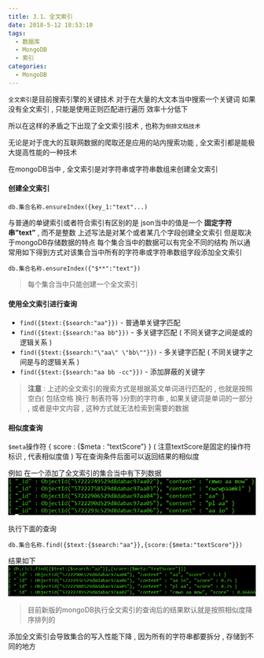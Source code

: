 ```yaml
---
title: 3.1、全文索引
date: 2018-5-12 18:53:10
tags: 
  - 数据库
  - MongoDB
  - 索引
categories: 
  - MongoDB
---
```


`全文索引`是目前搜索引擎的关键技术 
对于在大量的大文本当中搜索一个关键词 
如果没有全文索引 , 只能是使用正则匹配进行遍历 
效率十分低下
<!-- more -->
所以在这样的矛盾之下出现了全文索引技术 , 也称为`倒排文档技术`

无论是对于庞大的互联网数据的爬取还是应用的站内搜索功能 , 全文索引都是能极大提高性能的一种技术

在mongoDB当中 , 全文索引是对字符串或字符串数组来创建全文索引

#### 创建全文索引
```
db.集合名称.ensureIndex({key_1:"text"...) 
```
与普通的单键索引或者符合索引有区别的是 
json当中的值是一个 **固定字符串”text”** , 而不是整数 
上述写法是对某个或者某几个字段创建全文索引 
但是取决于mongoDB存储数据的特点 
每个集合当中的数据可以有完全不同的结构 
所以通常用如下得到方式对该集合当中所有的字符串或字符串数组字段添加全文索引 
```
db.集合名称.ensureIndex({"$**":"text"})
```
> 每个集合当中只能创建一个全文索引

#### 使用全文索引进行查询
+ `find({$text:{$search:"aa"}})` - 普通单关键字匹配
+ `find({$text:{$search:"aa bb"}})` - 多关键字匹配 ( 不同关键字之间是或的逻辑关系 )
+ `find({$text:{$search:"\"aa\" \"bb\""}})` - 多关键字匹配 ( 不同关键字之间是与的逻辑关系 )
+ `find({$text:{$search:"aa bb -cc"}})` - 添加屏蔽的关键字

> **注意** : 上述的全文索引的搜索方式是根据英文单词进行匹配的 , 也就是按照空白( 包括空格 换行 制表符等 )分割的字符串 , 如果关键词是单词的一部分 , 或者是中文内容 , 这种方式就无法检索到需要的数据

#### 相似度查询
`$meta`操作符 { score : {$meta : “textScore”} } 
( 注意textScore是固定的操作符标识 , 代表相似度值 ) 
写在查询条件后面可以返回结果的相似度

例如 在一个添加了全文索引的集合当中有下列数据
![full text search](/images/MongoDB/full_text_search1.png)

执行下面的查询 
```
db.集合名称.find({$text:{$search:"aa"}},{score:{$meta:"textScore"}}) 
```
结果如下
![full text search](/images/MongoDB/full_text_search2.png)

> 目前新版的mongoDB执行全文索引的查询后的结果默认就是按照相似度降序排列的

添加全文索引会导致集合的写入性能下降 , 因为所有的字符串都要拆分 , 存储到不同的地方